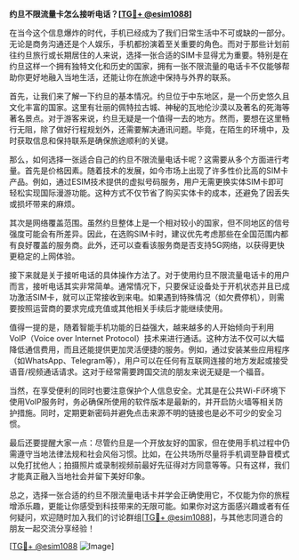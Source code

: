 **约旦不限流量卡怎么接听电话？[[TG💪+ @esim1088](https://t.me/s/esim1088)]**

在当今这个信息爆炸的时代，手机已经成为了我们日常生活中不可或缺的一部分。无论是商务沟通还是个人娱乐，手机都扮演着至关重要的角色。而对于那些计划前往约旦旅行或长期居住的人来说，选择一张合适的SIM卡显得尤为重要。特别是在约旦这样一个拥有独特文化和历史的国家，拥有一张不限流量的电话卡不仅能够帮助你更好地融入当地生活，还能让你在旅途中保持与外界的联系。

首先，让我们来了解一下约旦的基本情况。约旦位于中东地区，是一个历史悠久且文化丰富的国家。这里有壮丽的佩特拉古城、神秘的瓦地伦沙漠以及著名的死海等著名景点。对于游客来说，约旦无疑是一个值得一去的地方。然而，要想在这里畅行无阻，除了做好行程规划外，还需要解决通讯问题。毕竟，在陌生的环境中，及时获取信息和保持联系是确保旅途顺利的关键。

那么，如何选择一张适合自己的约旦不限流量电话卡呢？这需要从多个方面进行考量。首先是价格因素。随着技术的发展，如今市场上出现了许多性价比高的SIM卡产品。例如，通过ESIM技术提供的虚拟号码服务，用户无需更换实体SIM卡即可轻松实现国际漫游功能。这种方式不仅节省了购买实体卡的成本，还避免了因丢失或损坏带来的麻烦。

其次是网络覆盖范围。虽然约旦整体上是一个相对较小的国家，但不同地区的信号强度可能会有所差异。因此，在选购SIM卡时，建议优先考虑那些在全国范围内都有良好覆盖的服务商。此外，还可以查看该服务商是否支持5G网络，以获得更快更稳定的上网体验。

接下来就是关于接听电话的具体操作方法了。对于使用约旦不限流量电话卡的用户而言，接听电话其实非常简单。通常情况下，只要保证设备处于开机状态并且已成功激活SIM卡，就可以正常接收到来电。如果遇到特殊情况（如欠费停机），则需要按照运营商的要求完成充值或其他相关手续后才能继续使用。

值得一提的是，随着智能手机功能的日益强大，越来越多的人开始倾向于利用VoIP（Voice over Internet Protocol）技术来进行通话。这种方法不仅可以大幅降低通信费用，而且还能提供更加灵活便捷的服务。例如，通过安装某些应用程序（如WhatsApp、Telegram等），用户可以在任何有互联网连接的地方发起或接受语音/视频通话请求。这对于经常需要跨国交流的朋友来说无疑是一个福音。

当然，在享受便利的同时也要注意保护个人信息安全。尤其是在公共Wi-Fi环境下使用VoIP服务时，务必确保所使用的软件版本是最新的，并开启防火墙等相关防护措施。同时，定期更新密码并避免点击来源不明的链接也是必不可少的安全习惯。

最后还要提醒大家一点：尽管约旦是一个开放友好的国家，但在使用手机过程中仍需遵守当地法律法规和社会风俗习惯。比如，在公共场所尽量将手机调至静音模式以免打扰他人；拍摄照片或录制视频前最好先征得对方同意等等。只有这样，我们才能真正融入当地社会并留下美好印象。

总之，选择一张合适的约旦不限流量电话卡并学会正确使用它，不仅能为你的旅程增添乐趣，更能让你感受到科技带来的无限可能。如果你对这方面感兴趣或者有任何疑问，欢迎随时加入我们的讨论群组[[TG💪+ @esim1088](https://t.me/s/esim1088)]，与其他志同道合的朋友一起交流分享经验！

[[TG💪+ @esim1088](https://t.me/s/esim1088) ![Image](https://i.postimg.cc/4NQfJmqS/Snipaste-2025-05-13-00-14-12.png)]